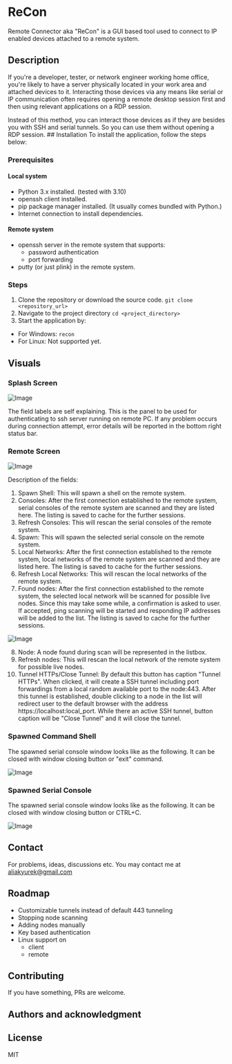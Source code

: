 # ReCon
Remote Connector aka "ReCon" is a GUI based tool used to connect to IP enabled devices attached to a remote system.

## Description
If you're a developer, tester, or network engineer working home office, you're likely to have a server physically located in your work area and attached devices to it.
Interacting those devices via any means like serial or IP communication often requires opening a remote desktop session first and then using relevant applications on a RDP session.
<p>
Instead of this method, you can interact those devices as if they are besides you with SSH and serial tunnels. So you can use them without opening a RDP session.
## Installation
To install the application, follow the steps below:
  
### Prerequisites
#### Local system
- Python 3.x installed. (tested with 3.10)
- openssh client installed.
- pip package manager installed. (It usually comes bundled with Python.)
- Internet connection to install dependencies.
#### Remote system
- openssh server in the remote system that supports:
  - password authentication
  - port forwarding
- putty (or just plink) in the remote system.

### Steps
1. Clone the repository or download the source code.
```git clone <repository_url>```
2. Navigate to the project directory
```cd <project_directory>```
3. Start the application by:
- For Windows: ```recon```
- For Linux: Not supported yet.

## Visuals
### Splash Screen
![Image](static/screenshot_01.png)

The field labels are self explaining. This is the panel to be used for authenticating to ssh server running on remote PC.
If any problem occurs during connection attempt, error details will be reported in the bottom right status bar.

### Remote Screen
![Image](static/screenshot_02.png)

Description of the fields:
1. Spawn Shell: This will spawn a shell on the remote system.
2. Consoles: After the first connection established to the remote system, serial consoles of the remote system are scanned and they are listed here. The listing is saved to cache for the further sessions.
3. Refresh Consoles: This will rescan the serial consoles of the remote system.
4. Spawn: This will spawn the selected serial console on the remote system.
5. Local Networks: After the first connection established to the remote system, local networks of the remote system are scanned and they are listed here. The listing is saved to cache for the further sessions.
6. Refresh Local Networks: This will rescan the local networks of the remote system.
7. Found nodes: After the first connection established to the remote system, the selected local network will be scanned for possible live nodes. Since this may take some while, a confirmation is asked to user. If accepted, ping scanning will be started and responding IP addresses will be added to the list. The listing is saved to cache for the further sessions.

![Image](static/screenshot_03.png)

8. Node: A node found during scan will be represented in the listbox.
9. Refresh nodes: This will rescan the local network of the remote system for possible live nodes.
10. Tunnel HTTPs/Close Tunnel: By default this button has caption "Tunnel HTTPs". When clicked, it will create a SSH tunnel including port forwardings from a local random available port to the node:443. After this tunnel is established, double clicking to a node in the list will redirect user to the default browser with the address https://localhost:local_port. While there an active SSH tunnel, button caption will be "Close Tunnel" and it will close the tunnel.
### Spawned Command Shell
The spawned serial console window looks like as the following. It can be closed with window closing button or "exit" command.

![Image](static/screenshot_05.png)
### Spawned Serial Console
The spawned serial console window looks like as the following. It can be closed with window closing button or CTRL+C.

![Image](static/screenshot_04.png)
## Contact
For problems, ideas, discussions etc. You may contact me at aliakyurek@gmail.com
## Roadmap
* Customizable tunnels instead of default 443 tunneling
* Stopping node scanning
* Adding nodes manually
* Key based authentication
* Linux support on
  * client
  * remote 
## Contributing
If you have something, PRs are welcome.
## Authors and acknowledgment
## License
MIT
